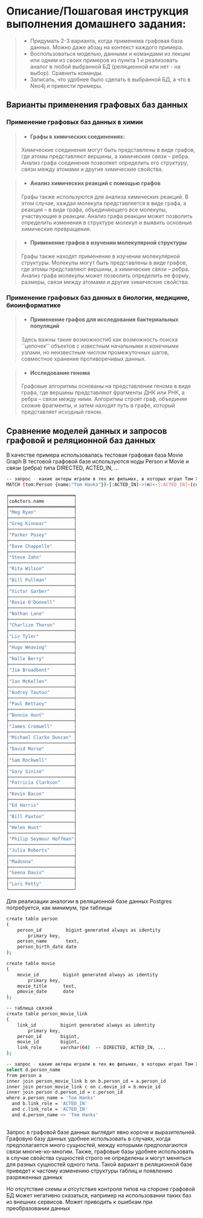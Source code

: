 # Описание/Пошаговая инструкция выполнения домашнего задания:
> - Придумать 2-3 варианта, когда применима графовая база данных. Можно даже абзац на контекст каждого примера.
> - Воспользоваться моделью, данными и командами из лекции или одним из своих примеров из пункта 1 и реализовать аналог в любой выбранной БД (реляционной или нет - на выбор). Сравнить команды.
> - Записать, что удобнее было сделать в выбранной БД, а что в Neo4j и привести примеры.


## Варианты применения графовых баз данных
### Применение графовых баз данных в химии
> - #### Графы в химических соединениях: 
>  Химические соединения могут быть представлены в виде графов, где атомы представляют вершины, а химические связи – ребра. Анализ графа соединения позволяет определить его структуру, связи между атомами и другие химические свойства.

> - #### Анализ химических реакций с помощью графов
>  Графы также используются для анализа химических реакций. В этом случае, каждая молекула представляется в виде графа, а реакция – в виде графа, объединяющего все молекулы, участвующие в реакции. Анализ графа реакции может позволить определить изменения в структуре молекул и выявить основные химические превращения.

> - #### Применение графов в изучении молекулярной структуры
>  Графы также находят применение в изучении молекулярной структуры. Молекулы могут быть представлены в виде графов, где атомы представляют вершины, а химические связи – ребра. Анализ графа молекулы может позволить определить ее форму, размеры, связи между атомами и другие химические свойства.

### Применение графовых баз данных в биологии, медицине, биоинформатике
> - #### Применение графов для исследования бактериальных популяций
>  Здесь важны такие возможностиб как возможность поиска ``цепочек'' объектов с известным начальными и конечными узлами, но неизвестным числом промежуточных шагов, совместное хранение противоречивых данных.
 
> - #### Исследование генома 
>  Графовые алгоритмы основаны на представлении генома в виде графа, где вершины представляют фрагменты ДНК или РНК, а ребра – связи между ними. Алгоритмы строят граф, объединяя схожие фрагменты, и затем находят путь в графе, который представляет исходный геном.

## Сравнение моделей данных и запросов графовой и реляционной баз данных
В качестве примера использовалась тестовая графовая база Movie Graph 
В тестовой графовой базе используются ноды Person и Movie и связи (ребра) типа DIRECTED, ACTED_IN, ...
```sh
-- запрос - какие актеры играли в тех же фильмах, в которых играл Том Хенкс
MATCH (tom:Person {name:"Tom Hanks"})-[:ACTED_IN]->(m)<-[:ACTED_IN]-(coActors) RETURN DISTINCT coActors.name

╒════════════════════════╕
│coActors.name           │
╞════════════════════════╡
│"Meg Ryan"              │
├────────────────────────┤
│"Greg Kinnear"          │
├────────────────────────┤
│"Parker Posey"          │
├────────────────────────┤
│"Dave Chappelle"        │
├────────────────────────┤
│"Steve Zahn"            │
├────────────────────────┤
│"Rita Wilson"           │
├────────────────────────┤
│"Bill Pullman"          │
├────────────────────────┤
│"Victor Garber"         │
├────────────────────────┤
│"Rosie O'Donnell"       │
├────────────────────────┤
│"Nathan Lane"           │
├────────────────────────┤
│"Charlize Theron"       │
├────────────────────────┤
│"Liv Tyler"             │
├────────────────────────┤
│"Hugo Weaving"          │
├────────────────────────┤
│"Halle Berry"           │
├────────────────────────┤
│"Jim Broadbent"         │
├────────────────────────┤
│"Ian McKellen"          │
├────────────────────────┤
│"Audrey Tautou"         │
├────────────────────────┤
│"Paul Bettany"          │
├────────────────────────┤
│"Bonnie Hunt"           │
├────────────────────────┤
│"James Cromwell"        │
├────────────────────────┤
│"Michael Clarke Duncan" │
├────────────────────────┤
│"David Morse"           │
├────────────────────────┤
│"Sam Rockwell"          │
├────────────────────────┤
│"Gary Sinise"           │
├────────────────────────┤
│"Patricia Clarkson"     │
├────────────────────────┤
│"Kevin Bacon"           │
├────────────────────────┤
│"Ed Harris"             │
├────────────────────────┤
│"Bill Paxton"           │
├────────────────────────┤
│"Helen Hunt"            │
├────────────────────────┤
│"Philip Seymour Hoffman"│
├────────────────────────┤
│"Julia Roberts"         │
├────────────────────────┤
│"Madonna"               │
├────────────────────────┤
│"Geena Davis"           │
├────────────────────────┤
│"Lori Petty"            │
└────────────────────────┘
```

Для реализации аналогии в реляционной базе данных Postgres потребуется, как минимум, три таблицы
```sh
create table person
(
    person_id         bigint generated always as identity
        primary key,
    person_name       text,
    person_birth_date date
);

create table movie
(
    movie_id         bigint generated always as identity
        primary key,
    movie_title      text,
    pmovie_date      date
);

-- таблица связей
create table person_movie_link
(
    link_id         bigint generated always as identity
        primary key,
    person_id       bigint,
    movie_id        bigint,
    link_role       varchar(64)  -- DIRECTED, ACTED_IN, ...
);

-- запрос - какие актеры играли в тех же фильмах, в которых играл Том Хенкс
select d.person_name
from person a 
inner join person_movie_link b on b.person_id = a.person_id 
inner join person_movie_link c on c.movie_id = b.movie_id
inner join person d.person_id = c.person_id
where a.person_name = 'Tom Hanks'
  and b.link_role = 'ACTED_IN'
  and c.link_role = 'ACTED_IN'
  and d.person_name <> 'Tom Hanks'
           
```

Запрос в графовой базе данных выглядит явно короче и выразительней.
Графовую базу данных удобнее использовать в случаях, когда предполагается много сущностей, между 
которыми предполагаются связи многие-ко-многим.
Также, графовые базы удобнее использовать в случае свойства сущностей строго не определены и могут меняться
для разных сущностей одного типа. Такой вариант в реляционной базе приведет к частому изменению структуры
таблиц и появлению разряженных данных

Но отсутствие схемы и отсутствие контроля типов на стороне графовой БД может негативно сказаться, например
на использовании таких баз из внешних сервисов. Может приводить к ошибкам при преобразовании данных

